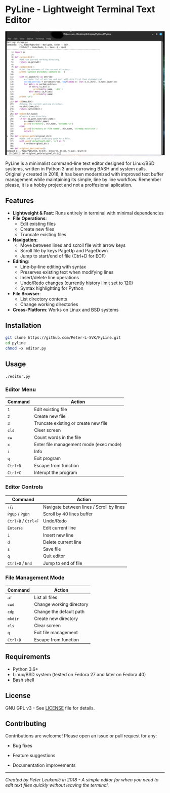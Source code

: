 # PyLine - Lightweight Terminal Text Editor

![PyLine Demo](demo.png) 

PyLine is a minimalist command-line text editor designed for Linux/BSD systems, written in Python 3 and borrowing BASH and system calls. Originally created in 2018, it has been modernized with improved text buffer management while maintaining its simple, line by line workflow. Remember please, it is a hobby project and not a proffesional aplication. 

## Features

- **Lightweight & Fast**: Runs entirely in terminal with minimal dependencies
- **File Operations**:
  - Edit existing files
  - Create new files
  - Truncate existing files
- **Navigation**:
  - Move between lines and scroll file with arrow keys
  - Scroll file by keys PageUp and PageDown
  - Jump to start/end of file (Ctrl+D for EOF)
- **Editing**:
  - Line-by-line editing with syntax
  - Preserves existing text when modifying lines
  - Insert/delete line operations
  - Undo/Redo changes (currently history limit set to 120)
  - Syntax highlighting for Python
- **File Browser**:
  - List directory contents
  - Change working directories
- **Cross-Platform**: Works on Linux and BSD systems

## Installation

```bash
git clone https://github.com/Peter-L-SVK/PyLine.git
cd pyline
chmod +x editor.py
```


## Usage

```bash
./editor.py
```
### Editor Menu

|Command|Action|
|---|---|
|`1`|Edit existing file|
|`2`|Create new file|
|`3`|Truncate existing or create new file|
|`cls`|Cleer screen|
|`cw`|Count words in the file|
|`x`|Enter file management mode (exec mode)|
|`i`|Info|
|`q`|Exit program|
|`Ctrl+D`|Escape from function|
|`Ctrl+C`|Interupt the program|

### Editor Controls
|Command|Action|
|---|---|
|`↑`/`↓`|Navigate between lines / Scroll by lines|
| `PgUp` / `PgDn` | Scroll by 40 lines buffer|
|`Ctrl+B` / `Ctrl+F` | Undo/Redo 
|`Enter`/`e`|Edit current line|
|`i`|Insert new line|
|`d`|Delete current line|
|`s`|Save file|
|`q`|Quit editor|
|`Ctrl+D` / `End`|Jump to end of file|

### File Management Mode

|Command|Action|
|---|---|
|`af`|List all files|
|`cwd`|Change working directory|
|`cdp`|Change the default path|
|`mkdir`|Create new directory|
|`cls`|Clear screen|
|`q`|Exit file management|
|`Ctrl+D`|Escape from function|

## Requirements

- Python 3.6+   
- Linux/BSD system (tested on Fedora 27 and later on Fedora 40)
- Bash shell

## License

GNU GPL v3 - See [LICENSE](https://www.gnu.org/licenses/gpl-3.0.html) file for details.

## Contributing

Contributions are welcome! Please open an issue or pull request for any:

- Bug fixes
    
- Feature suggestions
    
- Documentation improvements
    

---

_Created by Peter Leukanič in 2018 - A simple editor for when you need to edit text files quickly without leaving the terminal._

